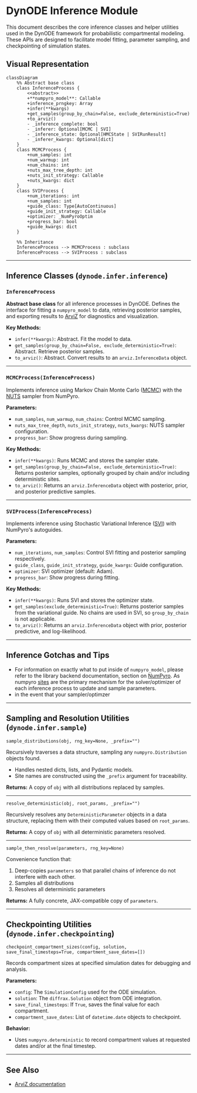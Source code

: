 # DynODE Inference Module

This document describes the core inference classes and helper utilities used in the DynODE framework for probabilistic compartmental modeling. These APIs are designed to facilitate model fitting, parameter sampling, and checkpointing of simulation states.

## Visual Representation

```{mermaid}
classDiagram
    %% Abstract base class
    class InferenceProcess {
        <<abstract>>
        +**numpyro_model**: Callable
        +inference_prngkey: Array
        +infer(**kwargs)
        +get_samples(group_by_chain=False, exclude_deterministic=True)
        +to_arviz()
        - _inference_complete: bool
        - _inferer: Optional[MCMC | SVI]
        - _inference_state: Optional[HMCState | SVIRunResult]
        - _inferer_kwargs: Optional[dict]
    }
    class MCMCProcess {
        +num_samples: int
        +num_warmup: int
        +num_chains: int
        +nuts_max_tree_depth: int
        +nuts_init_strategy: Callable
        +nuts_kwargs: dict
    }
    class SVIProcess {
        +num_iterations: int
        +num_samples: int
        +guide_class: Type[AutoContinuous]
        +guide_init_strategy: Callable
        +optimizer: _NumPyroOptim
        +progress_bar: bool
        +guide_kwargs: dict
    }

    %% Inheritance
    InferenceProcess --> MCMCProcess : subclass
    InferenceProcess --> SVIProcess : subclass

```

---

## Inference Classes (`dynode.infer.inference`)

### `InferenceProcess`

**Abstract base class** for all inference processes in DynODE.
Defines the interface for fitting a `numpyro_model` to data, retrieving posterior samples, and exporting results to [ArviZ](https://arviz-devs.github.io/arviz/) for diagnostics and visualization.

**Key Methods:**
- `infer(**kwargs)`: Abstract. Fit the model to data.
- `get_samples(group_by_chain=False, exclude_deterministic=True)`: Abstract. Retrieve posterior samples.
- `to_arviz()`: Abstract. Convert results to an `arviz.InferenceData` object.

---

### `MCMCProcess(InferenceProcess)`

Implements inference using Markov Chain Monte Carlo ([MCMC](https://num.pyro.ai/en/stable/mcmc.html)) with the [NUTS](https://num.pyro.ai/en/latest/mcmc.html#numpyro.infer.hmc.NUTS) sampler from NumPyro.

**Parameters:**
- `num_samples`, `num_warmup`, `num_chains`: Control MCMC sampling.
- `nuts_max_tree_depth`, `nuts_init_strategy`, `nuts_kwargs`: NUTS sampler configuration.
- `progress_bar`: Show progress during sampling.

**Key Methods:**
- `infer(**kwargs)`: Runs MCMC and stores the sampler state.
- `get_samples(group_by_chain=False, exclude_deterministic=True)`: Returns posterior samples, optionally grouped by chain and/or including deterministic sites.
- `to_arviz()`: Returns an `arviz.InferenceData` object with posterior, prior, and posterior predictive samples.

---

### `SVIProcess(InferenceProcess)`

Implements inference using Stochastic Variational Inference ([SVI](https://num.pyro.ai/en/stable/svi.html)) with NumPyro's autoguides.

**Parameters:**
- `num_iterations`, `num_samples`: Control SVI fitting and posterior sampling respectively.
- `guide_class`, `guide_init_strategy`, `guide_kwargs`: Guide configuration.
- `optimizer`: SVI optimizer (default: Adam).
- `progress_bar`: Show progress during fitting.

**Key Methods:**
- `infer(**kwargs)`: Runs SVI and stores the optimizer state.
- `get_samples(exclude_deterministic=True)`: Returns posterior samples from the variational guide. No chains are used in SVI, so `group_by_chain` is not applicable.
- `to_arviz()`: Returns an `arviz.InferenceData` object with prior, posterior predictive, and log-likelihood.


---

## Inference Gotchas and Tips
- For information on exactly what to put inside of `numpyro_model`, please refer to the library backend documentation, section on [NumPyro](#numpyro). As numpyro [sites](https://num.pyro.ai/en/stable/primitives.html#module-numpyro.primitives) are the primary mechanism for the solver/optimizer of each inference process to update and sample parameters.
- in the event that your sampler/optimzer

---

## Sampling and Resolution Utilities (`dynode.infer.sample`)

`sample_distributions(obj, rng_key=None, _prefix="")`

Recursively traverses a data structure, sampling any `numpyro.Distribution` objects found.
- Handles nested dicts, lists, and Pydantic models.
- Site names are constructed using the `_prefix` argument for traceability.

**Returns:**
A copy of `obj` with all distributions replaced by samples.

---

`resolve_deterministic(obj, root_params, _prefix="")`

Recursively resolves any `DeterministicParameter` objects in a data structure, replacing them with their computed values based on `root_params`.

**Returns:**
A copy of `obj` with all deterministic parameters resolved.

---

`sample_then_resolve(parameters, rng_key=None)`

Convenience function that:
1. Deep-copies `parameters` so that parallel chains of inference do not interfere with each other.
2. Samples all distributions
3. Resolves all deterministic parameters

**Returns:**
A fully concrete, JAX-compatible copy of `parameters`.

---

## Checkpointing Utilities (`dynode.infer.checkpointing`)

`checkpoint_compartment_sizes(config, solution, save_final_timesteps=True, compartment_save_dates=[])`

Records compartment sizes at specified simulation dates for debugging and analysis.

**Parameters:**
- `config`: The `SimulationConfig` used for the ODE simulation.
- `solution`: The `diffrax.Solution` object from ODE integration.
- `save_final_timesteps`: If `True`, saves the final value for each compartment.
- `compartment_save_dates`: List of `datetime.date` objects to checkpoint.

**Behavior:**
- Uses `numpyro.deterministic` to record compartment values at requested dates and/or at the final timestep.

---


## See Also
- [ArviZ documentation](https://arviz-devs.github.io/arviz/)
